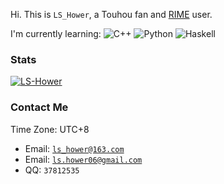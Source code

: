 Hi. This is `LS_Hower`, a Touhou fan and [RIME](https://github.com/rime/home/) user.

I'm currently learning:
![C++](https://img.shields.io/badge/C++-004482.svg?logo=c%2B%2B&logoColor=white)
![Python](https://img.shields.io/badge/Python-2B5B84.svg?logo=python&logoColor=white)
![Haskell](https://img.shields.io/badge/Haskell-5E4F87.svg?logo=haskell&logoColor=white)

### Stats

[![LS-Hower](https://github-readme-stats.vercel.app/api?username=LS-Hower)]()

### Contact Me

Time Zone: UTC+8

- Email: [`ls_hower@163.com`](mailto:ls_hower@163.com)
- Email: [`ls.hower06@gmail.com`](mailto:ls.hower06@gmail.com)
- QQ: `37812535`


<!--
**LS-Hower/LS-Hower** is a ✨ _special_ ✨ repository because its `README.md` (this file) appears on your GitHub profile.

Here are some ideas to get you started:

- 🔭 I’m currently working on ...
- 🌱 I’m currently learning ...
- 👯 I’m looking to collaborate on ...
- 🤔 I’m looking for help with ...
- 💬 Ask me about ...
- 📫 How to reach me: ...
- 😄 Pronouns: ...
- ⚡ Fun fact: ...
-->
